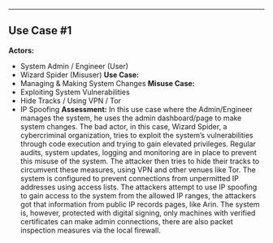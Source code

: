 ------------------------------
**Use Case #1**
------------------------------
**Actors:**
-	System Admin / Engineer (User)
-	Wizard Spider (Misuser)
**Use Case:**
-	Managing & Making System Changes
**Misuse Case:**
-	Exploiting System Vulnerabilities
-	Hide Tracks / Using VPN / Tor
-	IP Spoofing
**Assessment:**
In this use case where the Admin/Engineer manages the system, he uses the admin dashboard/page to make system changes. The bad actor, in this case, Wizard Spider, a cybercriminal organization, tries to exploit the system’s vulnerabilities through code execution and trying to gain elevated privileges. Regular audits, system updates, logging and monitoring are in place to prevent this misuse of the system.
The attacker then tries to hide their tracks to circumvent these measures, using VPN and other venues like Tor. The system is configured to prevent connections from unpermitted IP addresses using access lists. The attackers attempt to use IP spoofing to gain access to the system from the allowed IP ranges, the attackers got that information from public IP records pages, like Arin. The system is, however, protected with digital signing, only machines with verified certificates can make admin connections, there are also packet inspection measures via the local firewall.
